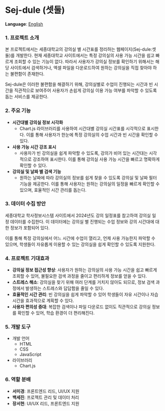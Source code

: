 # Sej-dule (셋둘)

**Language**: [English](README_eng.md)

### 1. 프로젝트 소개

본 프로젝트에서는 세종대학교의 강의실 별 시간표를 정리하는 웹페이지(Sej-dule:셋둘)를 개발한다. 현재 세종대학교 사이트에서는 특정 강의실의 사용 가능 시간을 쉽고 빠르게 조회할 수 있는 기능이 없다. 따라서 사용자가 강의실 정보를 확인하기 위해서는 해당 사이트에서 검색하거나, 엑셀 파일을 다운로드하여 원하는 강의실을 직접 찾아야 하는 불편함이 존재한다.

Sej-dule은 이러한 불편함을 해결하기 위해, 강의실별로 수업이 진행되는 시간과 빈 시간을 직관적으로 보여주어 사용자가 손쉽게 강의실 이용 가능 여부를 파악할 수 있도록 돕는 서비스를 제공한다.

### 2. 주요 기능

- **시간대별 강의실 정보 시각화**
    - Chart.js 라이브러리를 사용하여 시간대별 강의실 시간표를 시각적으로 표시한다. 이를 통해 사용자가 한눈에 특정 강의실의 수업 시간과 빈 시간을 확인할 수 있다.
- **사용 가능 시간 강조 표시**
    - 사용자가 빈 강의실을 쉽게 파악할 수 있도록, 강의가 비어 있는 시간대는 시각적으로 강조하여 표시한다. 이를 통해 강의실 사용 가능 시간을 빠르고 명확하게 확인할 수 있다.
- **강의실 및 날짜 별 검색 기능**
    - 원하는 날짜에 따라 강의실의 정보를 쉽게 찾을 수 있도록 강의실 및 날짜 필터 기능을 제공한다. 이를 통해 사용자는 원하는 강의실의 일정을 빠르게 확인할 수 있으며, 효율적인 시간 관리를 돕는다.

### 3. 데이터 수집 방안

세종대학교 학사정보시스템 사이트에서 2024년도 강의 일정표를 참고하여 강의실 일정 데이터를 수집한다. 이 데이터에는 강의실 별 진행되는 수업 정보와 강의 시간대에 대한 정보가 포함되어 있다.

이를 통해 특정 강의실에서 어느 시간에 수업이 열리고, 언제 사용 가능한지 파악할 수 있으며, 학생들이 자유롭게 이용할 수 있는 강의실을 쉽게 확인할 수 있도록 지원한다.

### 4. 프로젝트 기대효과

- **강의실 정보 접근성 향상**: 사용자가 원하는 강의실의 사용 가능 시간을 쉽고 빠르게 조회할 수 있어, 불필요한 검색 과정을 줄이고 편리하게 정보를 얻을 수 있다.
- **스트레스 해소**: 강의실을 찾기 위해 여러 단계를 거치지 않아도 되므로, 정보 검색 과정에서 발생하는 스트레스와 답답함을 줄일 수 있다.
- **효율적인 시간 관리**: 빈 강의실을 쉽게 파악할 수 있어 학생들이 자유 시간이나 자습 시간을 효과적으로 계획할 수 있다.
- **사용자 편의성 증대**: 복잡한 검색이나 파일 다운로드 없이도 직관적으로 강의실 정보를 확인할 수 있어, 학습 환경이 더 편리해진다.

### 5. 개발 도구

- 개발 언어
    - HTML
    - CSS
    - JavaScript
- 라이브러리
    - Chart.js

### 6. 역할 분배

- **서미경**: 프론트엔드 리드, UI/UX 지원
- **백세진**: 프로젝트 관리 및 데이터 처리
- **장서현**: UI/UX 리드, 프론트엔드 지원
